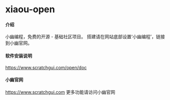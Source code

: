 # xiaou-open

#### 介绍
小幽编程，免费的开源 - 基础社区项目。
搭建请在网站底部设置‘小幽编程’，链接到小幽官网。

#### 软件安装说明
https://www.scratchgui.com/open/doc

#### 小幽官网
https://www.scratchgui.com
更多功能请访问小幽官网